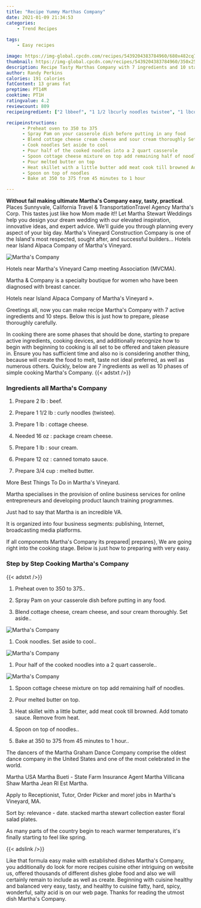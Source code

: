 ```yaml
---
title: "Recipe Yummy Marthas Company"
date: 2021-01-09 21:34:53
categories:
    - Trend Recipes
    
tags:
    - Easy recipes

image: https://img-global.cpcdn.com/recipes/5439204383784960/680x482cq70/marthas-company-recipe-main-photo.jpg
thumbnail: https://img-global.cpcdn.com/recipes/5439204383784960/350x250cq70/marthas-company-recipe-main-photo.jpg
description: Recipe Tasty Marthas Company with 7 ingredients and 10 stages of easy cooking.
author: Randy Perkins
calories: 191 calories
fatContent: 13 grams fat
preptime: PT14M
cooktime: PT1H
ratingvalue: 4.2
reviewcount: 809
recipeingredient: ["2 lbbeef", "1 1/2 lbcurly noodles twistee", "1 lbcottage cheese", "16 ozpackage cream cheese", "1 lbsour cream", "12 ozcanned tomato sauce", "3/4 cupmelted butter"]

recipeinstructions: 
      - Preheat oven to 350 to 375 
      - Spray Pam on your casserole dish before putting in any food 
      - Blend cottage cheese cream cheese and sour cream thoroughly Set aside 
      - Cook noodles Set aside to cool 
      - Pour half of the cooked noodles into a 2 quart casserole 
      - Spoon cottage cheese mixture on top add remaining half of noodles 
      - Pour melted butter on top 
      - Heat skillet with a little butter add meat cook till browned Add tomato sauce Remove from heat 
      - Spoon on top of noodles 
      - Bake at 350 to 375 from 45 minutes to 1 hour

---
```




**Without fail making ultimate Martha&#39;s Company easy, tasty, practical**. Places Sunnyvale, California Travel &amp; TransportationTravel Agency Martha&#39;s Corp. This tastes just like how Mom made it!! Let Martha Stewart Weddings help you design your dream wedding with our elevated inspiration, innovative ideas, and expert advice. We&#39;ll guide you through planning every aspect of your big day. Martha&#39;s Vineyard Construction Company is one of the Island&#39;s most respected, sought after, and successful builders… Hotels near Island Alpaca Company of Martha&#39;s Vineyard.


![Martha&#39;s Company](https://img-global.cpcdn.com/recipes/5439204383784960/680x482cq70/marthas-company-recipe-main-photo.jpg "Martha&#39;s Company")



Hotels near Martha&#39;s Vineyard Camp meeting Association (MVCMA).

Martha &amp; Company is a specialty boutique for women who have been diagnosed with breast cancer.

Hotels near Island Alpaca Company of Martha&#39;s Vineyard ».


Greetings all, now you can make recipe Martha&#39;s Company with 7 active ingredients and 10 steps. Below this is just how to prepare, please thoroughly carefully.

In cooking there are some phases that should be done, starting to prepare active ingredients, cooking devices, and additionally recognize how to begin with beginning to cooking is all set to be offered and taken pleasure in. Ensure you has sufficient time and also no is considering another thing, because will create the food to melt, taste not ideal preferred, as well as numerous others. Quickly, below are 7 ingredients as well as 10 phases of simple cooking Martha&#39;s Company.
{{< adstxt />}}

### Ingredients all Martha&#39;s Company


1. Prepare 2 lb : beef.

1. Prepare 1 1/2 lb : curly noodles (twistee).

1. Prepare 1 lb : cottage cheese.

1. Needed 16 oz : package cream cheese.

1. Prepare 1 lb : sour cream.

1. Prepare 12 oz : canned tomato sauce.

1. Prepare 3/4 cup : melted butter.


More Best Things To Do in Martha&#39;s Vineyard.

Martha specialises in the provision of online business services for online entrepreneurs and developing product launch training programmes.

Just had to say that Martha is an incredible VA.

It is organized into four business segments: publishing, Internet, broadcasting media platforms.


If all components Martha&#39;s Company its prepared| prepares}, We are going right into the cooking stage. Below is just how to preparing with very easy.

### Step by Step Cooking Martha&#39;s Company

{{< adstxt />}}


1. Preheat oven to 350 to 375..



1. Spray Pam on your casserole dish before putting in any food.



1. Blend cottage cheese, cream cheese, and sour cream thoroughly. Set aside..



![Martha&#39;s Company](https://img-global.cpcdn.com/steps/42efc1dddc01b12a/160x128cq70/marthas-company-recipe-step-3-photo.jpg" "Martha&#39;s Company")



1. Cook noodles. Set aside to cool..



![Martha&#39;s Company](https://img-global.cpcdn.com/steps/7050c5ca3ac34e98/160x128cq70/marthas-company-recipe-step-4-photo.jpg" "Martha&#39;s Company")



1. Pour half of the cooked noodles into a 2 quart casserole..



![Martha&#39;s Company](https://img-global.cpcdn.com/steps/d4f26152de041966/160x128cq70/marthas-company-recipe-step-5-photo.jpg" "Martha&#39;s Company")



1. Spoon cottage cheese mixture on top add remaining half of noodles.



1. Pour melted butter on top.



1. Heat skillet with a little butter, add meat cook till browned. Add tomato sauce. Remove from heat.



1. Spoon on top of noodles..



1. Bake at 350 to 375 from 45 minutes to 1 hour..




The dancers of the Martha Graham Dance Company comprise the oldest dance company in the United States and one of the most celebrated in the world.

Martha USA Martha Bueti - State Farm Insurance Agent Martha Villicana Shaw Martha Jean Rl Est Martha.

Apply to Receptionist, Tutor, Order Picker and more! jobs in Martha&#39;s Vineyard, MA.

Sort by: relevance - date. stacked martha stewart collection easter floral salad plates.

As many parts of the country begin to reach warmer temperatures, it&#39;s finally starting to feel like spring.


{{< adslink />}}

Like that formula easy make with established dishes Martha&#39;s Company, you additionally do look for more recipes cuisine other intriguing on website us, offered thousands of different dishes globe food and also we will certainly remain to include as well as create. Beginning with cuisine healthy and balanced very easy, tasty, and healthy to cuisine fatty, hard, spicy, wonderful, salty acid is on our web page. Thanks for reading the utmost dish Martha&#39;s Company.
